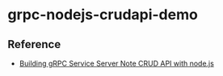 # grpc-nodejs-crudapi-demo

## Reference

- [Building gRPC Service Server Note CRUD API with node.js](https://medium.com/@alfianlosari/building-grpc-service-server-note-crud-api-with-node-js-bcc5478d5bdb)